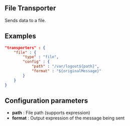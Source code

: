 ## File Transporter

Sends data to a file.

## Examples

```json
"transporters" : {
	"file" : {
		"type" : "file",
		"config" : {
			"path" : "/var/logout${path}",
			"format" : "${originalMessage}"
		}
	}
}
```

## Configuration parameters
* **path** : File path (supports expression)
* **format** : Output expression of the message being sent
